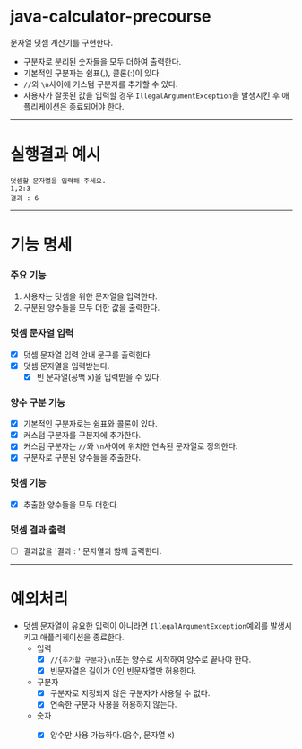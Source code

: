# java-calculator-precourse

문자열 덧셈 계산기를 구현한다.

- 구분자로 분리된 숫자들을 모두 더하여 출력한다.
- 기본적인 구분자는 쉼표(,), 콜론(:)이 있다.
- `//`와 `\n`사이에 커스텀 구분자를 추가할 수 있다.
- 사용자가 잘못된 값을 입력할 경우 `IllegalArgumentException`을 발생시킨 후 애플리케이션은 종료되어야 한다.
---

# 실행결과 예시

```
덧셈할 문자열을 입력해 주세요.
1,2:3
결과 : 6
```

---

# 기능 명세
### 주요 기능
1. 사용자는 덧셈을 위한 문자열을 입력한다.
2. 구분된 양수들을 모두 더한 값을 출력한다.

### 덧셈 문자열 입력
- [x] 덧셈 문자열 입력 안내 문구를 출력한다.
- [x] 덧셈 문자열을 입력받는다.
    - [x] 빈 문자열(공백 x)을 입력받을 수 있다.

### 양수 구분 기능
- [x] 기본적인 구분자로는 쉼표와 콜론이 있다.
- [x] 커스텀 구분자를 구분자에 추가한다.
- [x] 커스텀 구분자는 `//`와 `\n`사이에 위치한 연속된 문자열로 정의한다.
- [x] 구분자로 구분된 양수들을 추출한다.

### 덧셈 기능
- [x] 추출한 양수들을 모두 더한다.

### 덧셈 결과 출력
- [ ] 결과값을 '결과 : ' 문자열과 함께 출력한다.

---

# 예외처리

- 덧셈 문자열이 유요한 입력이 아니라면 `IllegalArgumentException`예외를 발생시키고 애플리케이션을 종료한다.
    - 입력
      - [x] `//{추가할 구분자}\n`또는 양수로 시작하여 양수로 끝나야 한다.
      - [x] 빈문자열은 길이가 0인 빈문자열만 허용한다.
    - 구분자
      - [x] 구분자로 지정되지 않은 구분자가 사용될 수 없다.
      - [x] 연속한 구분자 사용을 허용하지 않는다.
    - 숫자
      - [x] 양수만 사용 가능하다.(음수, 문자열 x)
    